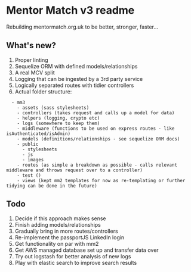 # Mentor Match v3 readme

Rebuilding mentormatch.org.uk to be better, stronger, faster...

## What's new?
1. Proper linting
2. Sequelize ORM with defined models/relationships
3. A real MCV split
4. Logging that can be ingested by a 3rd party service
5. Logically separated routes with tidier controllers
6. Actual folder structure:
```
  - mm3
    - assets (sass stylesheets)
    - controllers (takes request and calls up a model for data)
    - helpers (logging, crypto etc)
    - logs (somewhere to keep them)
    - middleware (functions to be used on express routes - like isAuthenticated/isAdmin)
    - models (definitions/relationships - see sequelize ORM docs)
    - public
      - stylesheets
      - js
      - images
    - routes (as simple a breakdown as possible - calls relevant middleware and throws request over to a controller)
    - test ()
    - views (kept mm2 templates for now as re-templating or further tidying can be done in the future)
```
## Todo
1. Decide if this approach makes sense
2. Finish adding models/relationships
3. Gradually bring in more routes/controllers
4. Re-implement the passportJS LinkedIn login
5. Get functionality on par with mm2
6. Get AWS managed database set up and transfer data over
7. Try out logstash for better analysis of new logs
8. Play with elastic search to improve search results
